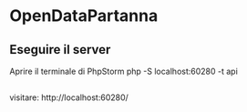 # OpenDataPartanna

## Eseguire il server

Aprire il terminale di PhpStorm
php -S localhost:60280 -t api

##
visitare: http://localhost:60280/

